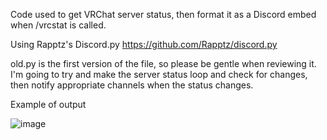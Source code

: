 Code used to get VRChat server status, then format it as a Discord embed when /vrcstat is called.

Using Rapptz's Discord.py https://github.com/Rapptz/discord.py

old.py is the first version of the file, so please be gentle when reviewing it. I'm going to try and make the server status loop and check for changes, then notify appropriate channels when the status changes.

Example of output

![image](https://user-images.githubusercontent.com/44349780/166114024-40096d43-dff3-4656-ac63-9f8b796f190a.png)

